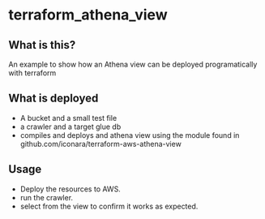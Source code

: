 # terraform_athena_view


## What is this?
An example to show how an Athena view can be deployed programatically with terraform

## What is deployed
- A bucket and a small test file
- a crawler and a target glue db
- compiles and deploys and athena view using the module found in github.com/iconara/terraform-aws-athena-view

## Usage
- Deploy the resources to AWS.
- run the crawler.
- select from the view to confirm it works as expected.